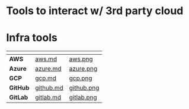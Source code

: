 # Tools to interact w/ 3rd party cloud

# Infra tools

<table data-card-size="large" data-view="cards">
   <thead>
      <tr>
         <th></th>
         <th data-hidden data-card-target data-type="content-ref"></th>
         <th data-hidden data-card-cover data-type="files"></th>
      </tr>
   </thead>
   <tbody>
      <tr>
         <td><strong>AWS</strong></td>
         <td><a href="aws.md">aws.md</a></td>
         <td><a href="../../../.gitbook/assets/aws.png">aws.png</a></td>
      </tr>
      <tr>
         <td><strong>Azure</strong></td>
         <td><a href="azure.md">azure.md</a></td>
         <td><a href="../../../.gitbook/assets/azure.png">azure.png</a></td>
      </tr>
      <tr>
         <td><strong>GCP</strong></td>
         <td><a href="gcp.md">gcp.md</a></td>
         <td><a href="../../../.gitbook/assets/gcp.png">gcp.png</a></td>
      </tr>
      <tr>
         <td><strong>GitHub</strong></td>
         <td><a href="github.md">github.md</a></td>
         <td><a href="../../../.gitbook/assets/github.png">github.png</a></td>
      </tr>
      <tr>
         <td><strong>GitLab</strong></td>
         <td><a href="gitlab.md">gitlab.md</a></td>
         <td><a href="../../../.gitbook/assets/gitlab.png">gitlab.png</a></td>
      </tr>
   </tbody>
</table>